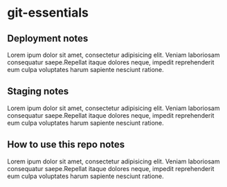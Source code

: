 # git-essentials

## Deployment notes
Lorem ipum dolor sit amet, consectetur adipisicing elit. Veniam laboriosam consequatur saepe.Repellat itaque dolores neque, impedit reprehenderit eum culpa voluptates harum sapiente nesciunt ratione.

## Staging notes
Lorem ipum dolor sit amet, consectetur adipisicing elit. Veniam laboriosam consequatur saepe.Repellat itaque dolores neque, impedit reprehenderit eum culpa voluptates harum sapiente nesciunt ratione.

## How to use this repo notes
Lorem ipum dolor sit amet, consectetur adipisicing elit. Veniam laboriosam consequatur saepe.Repellat itaque dolores neque, impedit reprehenderit eum culpa voluptates harum sapiente nesciunt ratione.

